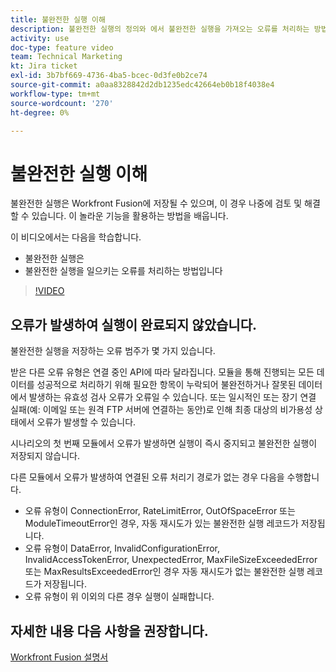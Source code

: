 ```yaml
---
title: 불완전한 실행 이해
description: 불완전한 실행의 정의와 에서 불완전한 실행을 가져오는 오류를 처리하는 방법을 알아봅니다. [!DNL Adobe Workfront Fusion].
activity: use
doc-type: feature video
team: Technical Marketing
kt: Jira ticket
exl-id: 3b7bf669-4736-4ba5-bcec-0d3fe0b2ce74
source-git-commit: a0aa8328842d2db1235edc42664eb0b18f4038e4
workflow-type: tm+mt
source-wordcount: '270'
ht-degree: 0%

---
```


# 불완전한 실행 이해

불완전한 실행은 Workfront Fusion에 저장될 수 있으며, 이 경우 나중에 검토 및 해결할 수 있습니다. 이 놀라운 기능을 활용하는 방법을 배웁니다.

이 비디오에서는 다음을 학습합니다.

* 불완전한 실행은
* 불완전한 실행을 일으키는 오류를 처리하는 방법입니다

>[!VIDEO](https://video.tv.adobe.com/v/335307/?quality=12)

## 오류가 발생하여 실행이 완료되지 않았습니다.

불완전한 실행을 저장하는 오류 범주가 몇 가지 있습니다.

받은 다른 오류 유형은 연결 중인 API에 따라 달라집니다. 모듈을 통해 진행되는 모든 데이터를 성공적으로 처리하기 위해 필요한 항목이 누락되어 불완전하거나 잘못된 데이터에서 발생하는 유효성 검사 오류가 오류일 수 있습니다. 또는 일시적인 또는 장기 연결 실패(예: 이메일 또는 원격 FTP 서버에 연결하는 동안)로 인해 최종 대상의 비가용성 상태에서 오류가 발생할 수 있습니다.

시나리오의 첫 번째 모듈에서 오류가 발생하면 실행이 즉시 중지되고 불완전한 실행이 저장되지 않습니다.

다른 모듈에서 오류가 발생하여 연결된 오류 처리기 경로가 없는 경우 다음을 수행합니다.

* 오류 유형이 ConnectionError, RateLimitError, OutOfSpaceError 또는 ModuleTimeoutError인 경우, 자동 재시도가 있는 불완전한 실행 레코드가 저장됩니다.
* 오류 유형이 DataError, InvalidConfigurationError, InvalidAccessTokenError, UnexpectedError, MaxFileSizeExceededError 또는 MaxResultsExceededError인 경우 자동 재시도가 없는 불완전한 실행 레코드가 저장됩니다.
* 오류 유형이 위 이외의 다른 경우 실행이 실패합니다.

## 자세한 내용 다음 사항을 권장합니다.

[Workfront Fusion 설명서](https://experienceleague.adobe.com/docs/workfront/using/adobe-workfront-fusion/workfront-fusion-2.html?lang=en)
